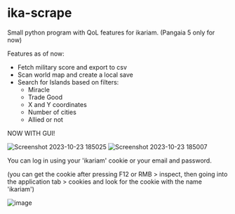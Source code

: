 # ika-scrape
Small python program with QoL features for ikariam. (Pangaia 5 only for now)

Features as of now:
- Fetch military score and export to csv
- Scan world map and create a local save
- Search for Islands based on filters:
  - Miracle
  - Trade Good
  - X and Y coordinates
  - Number of cities
  - Allied or not

NOW WITH GUI!

![Screenshot 2023-10-23 185025](https://github.com/TheForeigner01/ika-scrape/assets/46358871/004b0659-c37c-4926-8f84-14b458128906)
![Screenshot 2023-10-23 185007](https://github.com/TheForeigner01/ika-scrape/assets/46358871/d06a2ddb-c235-4b1e-ab31-dc32acff4a1f)

You can log in using your 'ikariam' cookie or your email and password.

(you can get the cookie after pressing F12 or RMB > inspect, then going into the application tab > cookies and look for the cookie with the name 'ikariam')


![image](https://github.com/TheForeigner01/ika-scrape/assets/46358871/aff71dec-d9d6-4e5d-81fa-d790eb65541e)
